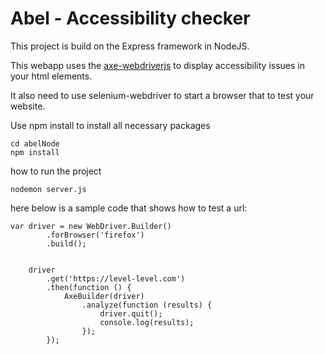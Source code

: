 Abel - Accessibility checker
========

This project is build on the Express framework in NodeJS.

This webapp uses the [axe-webdriverjs](https://github.com/dequelabs/axe-webdriverjs) to display accessibility issues in your html elements.

It also need to use selenium-webdriver to start a browser that to test your website.

Use npm install to install all necessary packages

```
cd abelNode
npm install
```
how to run the project

``` nodemon server.js ``` 

here below is a sample code that shows how to test a url:

```
var driver = new WebDriver.Builder()
		.forBrowser('firefox')
		.build();


	driver
		.get('https://level-level.com')
		.then(function () {
			AxeBuilder(driver)
				.analyze(function (results) {
					driver.quit();
					console.log(results);
				});
		});
```




